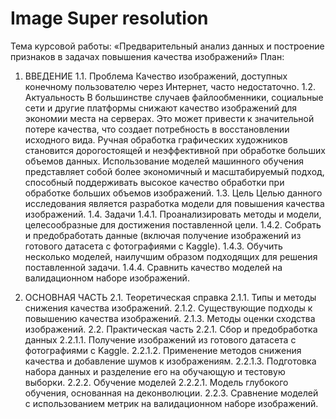 # Image Super resolution

Тема курсовой работы: «Предварительный анализ данных и построение признаков в задачах повышения качества изображений»
План:
1.	ВВЕДЕНИЕ
1.1.	 Проблема
Качество изображений, доступных конечному пользователю через Интернет, часто недостаточно.
1.2.	 Актуальность
В большинстве случаев файлообменники, социальные сети и другие платформы снижают качество изображений для экономии места на серверах. Это может привести к значительной потере качества, что создает потребность в восстановлении исходного вида. Ручная обработка графических художников становится дорогостоящей и неэффективной при обработке больших объемов данных. Использование моделей машинного обучения представляет собой более экономичный и масштабируемый подход, способный поддерживать высокое качество обработки при обработке больших объемов изображений.
1.3.	 Цель
Целью данного исследования является разработка модели для повышения качества изображений.
1.4.	 Задачи
1.4.1.	 Проанализировать методы и модели, целесообразные для достижения поставленной цели.
1.4.2.	 Собрать и предобработать данные (включая получение изображений из готового датасета с фотографиями с Kaggle).
1.4.3.	 Обучить несколько моделей, наилучшим образом подходящих для решения поставленной задачи.
1.4.4.	 Сравнить качество моделей на валидационном наборе изображений.

2.	ОСНОВНАЯ ЧАСТЬ
2.1.	 Теоретическая справка
2.1.1.	 Типы и методы снижения качества изображений.
2.1.2.	 Существующие подходы к повышению качества изображений.
2.1.3.	 Методы оценки сходства изображений.
2.2.	 Практическая часть
2.2.1.	 Сбор и предобработка данных
2.2.1.1.	 Получение изображений из готового датасета с фотографиями с Kaggle.
2.2.1.2.	 Применение методов снижения качества и добавление шумов к изображениям.
2.2.1.3.	 Подготовка набора данных и разделение его на обучающую и тестовую выборки.
2.2.2.	 Обучение моделей
2.2.2.1.	 Модель глубокого обучения, основанная на деконволюции.
2.2.3.	 Сравнение моделей с использованием метрик на валидационном наборе изображений.

